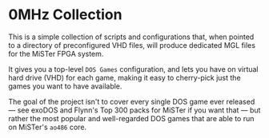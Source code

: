# 0MHz Collection

This is a simple collection of scripts and configurations that, when pointed to a directory of preconfigured VHD files, will produce dedicated MGL files for the MiSTer FPGA system.

It gives you a top-level `DOS Games` configuration, and lets you have on virtual hard drive (VHD) for each game, making it easy to cherry-pick just the games you want to have available.

The goal of the project isn't to cover every single DOS game ever released — see exoDOS and Flynn's Top 300 packs for MiSTer if you want that — but rather the most popular and well-regarded DOS games that are able to run on MiSTer's `ao486` core.
